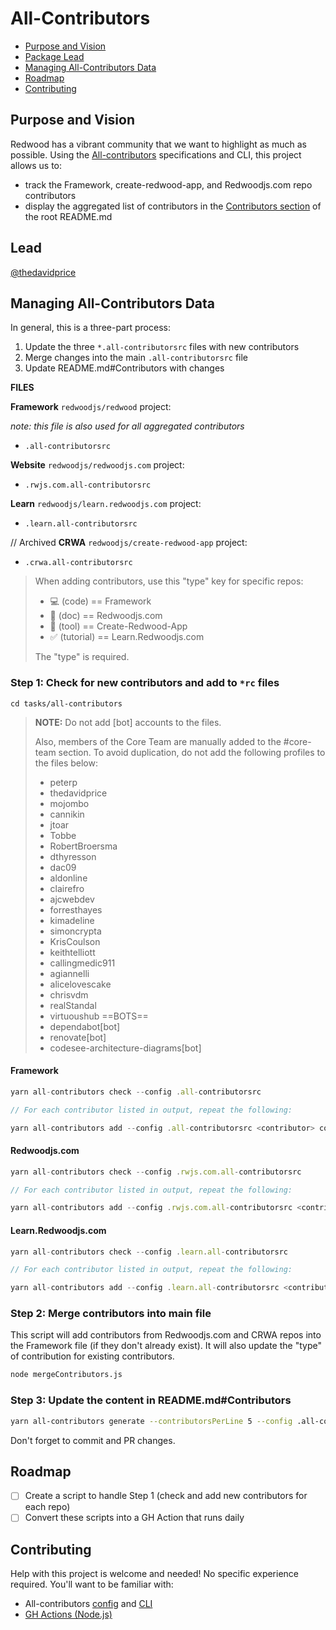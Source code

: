# All-Contributors
<!-- toc -->
- [Purpose and Vision](#Purpose-and-Vision)
- [Package Lead](#Package-Lead)
- [Managing All-Contributors Data](#step-2-merge-contributors-into-main-file)
- [Roadmap](#Roadmap)
- [Contributing](#Contributing)

## Purpose and Vision
Redwood has a vibrant community that we want to highlight as much as possible. Using the [All-contributors](https://allcontributors.org/) specifications and CLI, this project allows us to:
- track the Framework, create-redwood-app, and Redwoodjs.com repo contributors
- display the aggregated list of contributors in the [Contributors section](https://github.com/redwoodjs/redwood/blob/main/README.md#contributors) of the root README.md

## Lead
[@thedavidprice](https://github.com/thedavidprice)

## Managing All-Contributors Data
In general, this is a three-part process:
1. Update the three `*.all-contributorsrc` files with new contributors
2. Merge changes into the main `.all-contributorsrc` file
3. Update README.md#Contributors with changes

**FILES**

**Framework** `redwoodjs/redwood` project:

_note: this file is also used for all aggregated contributors_
- `.all-contributorsrc`

**Website** `redwoodjs/redwoodjs.com` project:
- `.rwjs.com.all-contributorsrc`

**Learn** `redwoodjs/learn.redwoodjs.com` project:
- `.learn.all-contributorsrc`

// Archived
**CRWA** `redwoodjs/create-redwood-app` project:
- `.crwa.all-contributorsrc`

>When adding contributors, use this "type" key for specific repos:
>- 💻 (code) == Framework
>- 📖 (doc) == Redwoodjs.com
>- 🔧 (tool) == Create-Redwood-App
>- ✅ (tutorial) == Learn.Redwoodjs.com
>
>The "type" is required.

### Step 1: Check for new contributors and add to `*rc` files

`cd tasks/all-contributors`

> **NOTE:**
> Do not add [bot] accounts to the files.
>
> Also, members of the Core Team are manually added to the #core-team section. To avoid duplication, do not add the following profiles to the files below:
> - peterp
> - thedavidprice
> - mojombo
> - cannikin
> - jtoar
> - Tobbe
> - RobertBroersma
> - dthyresson
> - dac09
> - aldonline
> - clairefro
> - ajcwebdev
> - forresthayes
> - kimadeline
> - simoncrypta
> - KrisCoulson
> - keithtelliott
> - callingmedic911
> - agiannelli
> - alicelovescake
> - chrisvdm
> - realStandal
> - virtuoushub
> ==BOTS==
> - dependabot[bot]
> - renovate[bot]
> - codesee-architecture-diagrams[bot]

#### Framework
```js
yarn all-contributors check --config .all-contributorsrc

// For each contributor listed in output, repeat the following:

yarn all-contributors add --config .all-contributorsrc <contributor> code
```

#### Redwoodjs.com
```js
yarn all-contributors check --config .rwjs.com.all-contributorsrc

// For each contributor listed in output, repeat the following:

yarn all-contributors add --config .rwjs.com.all-contributorsrc <contributor> doc
```

#### Learn.Redwoodjs.com
```js
yarn all-contributors check --config .learn.all-contributorsrc

// For each contributor listed in output, repeat the following:

yarn all-contributors add --config .learn.all-contributorsrc <contributor> tutorial
```

### Step 2: Merge contributors into main file
This script will add contributors from Redwoodjs.com and CRWA repos into the Framework file (if they don't already exist). It will also update the "type" of contribution for existing contributors.

```bash
node mergeContributors.js
```

### Step 3: Update the content in README.md#Contributors
```bash
yarn all-contributors generate --contributorsPerLine 5 --config .all-contributorsrc
```

Don't forget to commit and PR changes.

## Roadmap
- [ ] Create a script to handle Step 1 (check and add new contributors for each repo)
- [ ] Convert these scripts into a GH Action that runs daily

## Contributing
Help with this project is welcome and needed! No specific experience required. You'll want to be familiar with:
- All-contributors [config](https://allcontributors.org/docs/en/cli/configuration) and [CLI](https://allcontributors.org/docs/en/cli/usage)
- [GH Actions (Node.js)](https://docs.github.com/en/actions/language-and-framework-guides/using-nodejs-with-github-actions)

